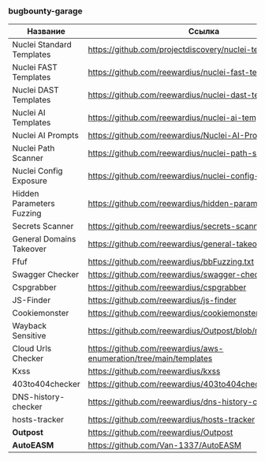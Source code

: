 ### bugbounty-garage

| Название                                                   | Ссылка             |
|------------------------------------------------------------|--------------------|
| Nuclei Standard Templates                                  | https://github.com/projectdiscovery/nuclei-templates       |
| Nuclei FAST Templates                                      | https://github.com/reewardius/nuclei-fast-templates       |
| Nuclei DAST Templates                                      | https://github.com/reewardius/nuclei-dast-templates       |
| Nuclei AI Templates                                        | https://github.com/reewardius/nuclei-ai-templates      |
| Nuclei AI Prompts                                        | https://github.com/reewardius/Nuclei-AI-Prompts      |
| Nuclei Path Scanner                                        | https://github.com/reewardius/nuclei-path-scanner       |
| Nuclei Config Exposure                                    | https://github.com/reewardius/nuclei-config-scanner     |
| Hidden Parameters Fuzzing         | https://github.com/reewardius/hidden-param-extractor      |
| Secrets Scanner                                            | https://github.com/reewardius/secrets-scanner       |
| General Domains Takeover                           | https://github.com/reewardius/general-takeover        |
| Ffuf                                                       | https://github.com/reewardius/bbFuzzing.txt       |
| Swagger Checker                                            | https://github.com/reewardius/swagger-checker      |
| Cspgrabber                                                 | https://github.com/reewardius/cspgrabber         |
| JS-Finder                                                  | https://github.com/reewardius/js-finder         |
| Cookiemonster                                              | https://github.com/reewardius/cookiemonster     |
| Wayback Sensitive                                          | https://github.com/reewardius/Outpost/blob/main/sensitive.py       |
| Cloud Urls Checker                                         | https://github.com/reewardius/aws-enumeration/tree/main/templates       |
| Kxss                                                       | https://github.com/reewardius/kxss          |
| 403to404checker                                            | https://github.com/reewardius/403to404checker |
| DNS-history-checker                                        | https://github.com/reewardius/dns-history-checker |
| hosts-tracker                                              | https://github.com/reewardius/hosts-tracker |
| **Outpost**                                                | https://github.com/reewardius/Outpost       |
| **AutoEASM**                                               | https://github.com/Van-1337/AutoEASM        |
